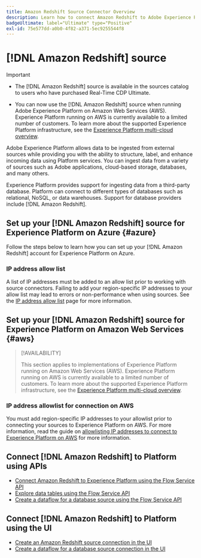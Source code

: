 ```yaml
---
title: Amazon Redshift Source Connector Overview
description: Learn how to connect Amazon Redshift to Adobe Experience Platform using APIs or the user interface.
badgeUltimate: label="Ultimate" type="Positive"
exl-id: 75e577dd-a0b0-4f82-a371-5ec9255544f8
---
```

# [!DNL Amazon Redshift] source

>[!IMPORTANT]
>
>- The [!DNL Amazon Redshift] source is available in the sources catalog to users who have purchased Real-Time CDP Ultimate.
>
>- You can now use the [!DNL Amazon Redshift] source when running Adobe Experience Platform on Amazon Web Services (AWS). Experience Platform running on AWS is currently available to a limited number of customers. To learn more about the supported Experience Platform infrastructure, see the [Experience Platform multi-cloud overview](../../../landing/multi-cloud.md).


Adobe Experience Platform allows data to be ingested from external sources while providing you with the ability to structure, label, and enhance incoming data using Platform services. You can ingest data from a variety of sources such as Adobe applications, cloud-based storage, databases, and many others.

Experience Platform provides support for ingesting data from a third-party database. Platform can connect to different types of databases such as relational, NoSQL, or data warehouses. Support for database providers include [!DNL Amazon Redshift].

## Set up your [!DNL Amazon Redshift] source for Experience Platform on Azure {#azure}

Follow the steps below to learn how you can set up your [!DNL Amazon Redshift] account for Experience Platform on Azure.

### IP address allow list

A list of IP addresses must be added to an allow list prior to working with source connectors. Failing to add your region-specific IP addresses to your allow list may lead to errors or non-performance when using sources. See the [IP address allow list](../../ip-address-allow-list.md) page for more information.

## Set up your [!DNL Amazon Redshift] source for Experience Platform on Amazon Web Services {#aws}

>[!AVAILABILITY]
>
>This section applies to implementations of Experience Platform running on Amazon Web Services (AWS). Experience Platform running on AWS is currently available to a limited number of customers. To learn more about the supported Experience Platform infrastructure, see the [Experience Platform multi-cloud overview](../../../landing/multi-cloud.md).

### IP address allowlist for connection on AWS

You must add region-specific IP addresses to your allowlist prior to connecting your sources to Experience Platform on AWS. For more information, read the guide on [allowlisting IP addresses to connect to Experience Platform on AWS](../../ip-address-allow-list.md) for more information.

## Connect [!DNL Amazon Redshift] to Platform using APIs

- [Connect Amazon Redshift to Experience Platform using the Flow Service API](../../tutorials/api/create/databases/redshift.md)
- [Explore data tables using the Flow Service API](../../tutorials/api/explore/tabular.md)
- [Create a dataflow for a database source using the Flow Service API](../../tutorials/api/collect/database-nosql.md)

## Connect [!DNL Amazon Redshift] to Platform using the UI

- [Create an Amazon Redshift source connection in the UI](../../tutorials/ui/create/databases/redshift.md)
- [Create a dataflow for a database source connection in the UI](../../tutorials/ui/dataflow/databases.md)
